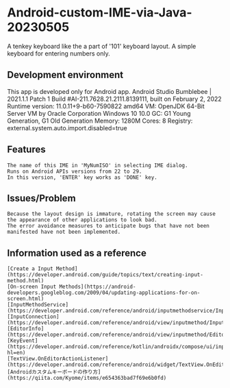 # Android-custom-IME-via-Java-20230505
A tenkey keyboard like the a part of '101' keyboard layout.
A simple keyboard for entering numbers only.
## Development environment
This app is developed only for Android app.
    Android Studio Bumblebee | 2021.1.1 Patch 1
    Build #AI-211.7628.21.2111.8139111, built on February 2, 2022
    Runtime version: 11.0.11+9-b60-7590822 amd64
    VM: OpenJDK 64-Bit Server VM by Oracle Corporation
    Windows 10 10.0
    GC: G1 Young Generation, G1 Old Generation
    Memory: 1280M
    Cores: 8
    Registry: external.system.auto.import.disabled=true
## Features
    The name of this IME in 'MyNumISO' in selecting IME dialog.
    Runs on Android APIs versions from 22 to 29.
    In this version, 'ENTER' key works as 'DONE' key.
## Issues/Problem
    Because the layout design is immature, rotating the screen may cause the appearance of other applications to look bad.
    The error avoidance measures to anticipate bugs that have not been manifested have not been implemented.
## Information used as a reference
    [Create a Input Method](https://developer.android.com/guide/topics/text/creating-input-method.html)
    [On-screen Input Methods](https://android-developers.googleblog.com/2009/04/updating-applications-for-on-screen.html)
    [InputMethodService](https://developer.android.com/reference/android/inputmethodservice/InputMethodService)
    [InputConnection](https://developer.android.com/reference/android/view/inputmethod/InputConnection)
    [EditorInfo](https://developer.android.com/reference/android/view/inputmethod/EditorInfo)
    [KeyEvent](https://developer.android.com/reference/kotlin/androidx/compose/ui/input/key/KeyEvent?hl=en)
    [TextView.OnEditorActionListener](https://developer.android.com/reference/android/widget/TextView.OnEditorActionListener)
    [Androidカスタムキーボードの作り方](https://qiita.com/Kyome/items/e654363bad7f69e6b0fd)
